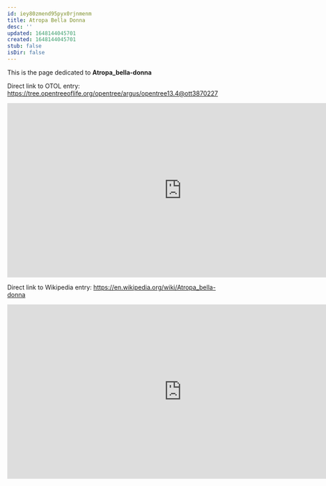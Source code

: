 ```yaml
---
id: iey80zmend95pyx0rjnmenm
title: Atropa Bella Donna
desc: ''
updated: 1648144045701
created: 1648144045701
stub: false
isDir: false
---
```

This is the page dedicated to **Atropa_bella-donna**


Direct link to OTOL entry: https://tree.opentreeoflife.org/opentree/argus/opentree13.4@ott3870227



<html>
    <body>
    <iframe src="https://tree.opentreeoflife.org/opentree/argus/opentree13.4@ott3870227"
    width="800" height="400" frameborder="0" allowfullscreen> </iframe>
    </body>
</html>
    


Direct link to Wikipedia entry: https://en.wikipedia.org/wiki/Atropa_bella-donna



<html>
    <body>
    <iframe src="https://en.wikipedia.org/wiki/Atropa_bella-donna"
    width="800" height="400" frameborder="0" allowfullscreen> </iframe>
    </body>
</html>
    
